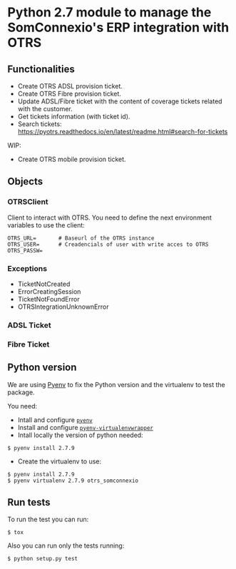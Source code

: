 # Python 2.7 module to manage the SomConnexio's ERP integration with OTRS

## Functionalities

* Create OTRS ADSL provision ticket.
* Create OTRS Fibre provision ticket.
* Update ADSL/Fibre ticket with the content of coverage tickets related with the customer.
* Get tickets information (with ticket id).
* Search tickets: https://pyotrs.readthedocs.io/en/latest/readme.html#search-for-tickets

WIP:
* Create OTRS mobile provision ticket.

## Objects

### OTRSClient

Client to interact with OTRS. You need to define the next environment variables to use the client:

```
OTRS_URL=       # Baseurl of the OTRS instance
OTRS_USER=      # Creadencials of user with write acces to OTRS
OTRS_PASSW=
```

### Exceptions

* TicketNotCreated
* ErrorCreatingSession
* TicketNotFoundError
* OTRSIntegrationUnknownError

### ADSL Ticket
### Fibre Ticket

## Python version

We are using [Pyenv](https://github.com/pyenv/pyenv) to fix the Python version and the virtualenv to test the package.

You need:

* Intall and configure [`pyenv`](https://github.com/pyenv/pyenv)
* Install and configure [`pyenv-virtualenvwrapper`](https://github.com/pyenv/pyenv-virtualenvwrapper)
* Intall locally the version of python needed:

```
$ pyenv install 2.7.9
```

* Create the virtualenv to use:

```
$ pyenv install 2.7.9
$ pyenv virtualenv 2.7.9 otrs_somconnexio
```

## Run tests

To run the test you can run:

```
$ tox
```

Also you can run only the tests running:

```
$ python setup.py test
```
